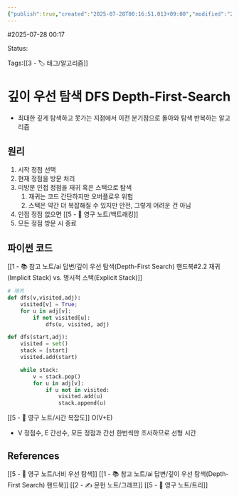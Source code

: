 ```yaml
---
{"publish":true,"created":"2025-07-28T00:16:51.013+09:00","modified":"2025-08-01T00:19:45.529+09:00","cssclasses":""}
---
```


#2025-07-28 00:17

Status: 

Tags:[[3 - 🏷️ 태그/알고리즘]] 

# 깊이 우선 탐색 DFS Depth-First-Search
- 최대한 깊게 탐색하고 못가는 지점에서 이전 분기점으로 돌아와 탐색 반복하는 알고리즘
## 원리
1. 시작 정점 선택
2. 현재 정점을 방문 처리
3. 미방문 인접 정점을 재귀 혹은 스택으로 탐색
	1. 재귀는 코드 간단하지만 오버플로우 위험
	2. 스택은 약간 더 복잡해질 수 있지만 안전, 그렇게 어려운 건 아님
4. 인접 정점 없으면 [[5 - 💎 영구 노트/백트래킹]]
5. 모든 정점 방문 시 종료

## 파이썬 코드
[[1 - 📚 참고 노트/ai 답변/깊이 우선 탐색(Depth-First Search) 핸드북#2.2 재귀(Implicit Stack) vs. 명시적 스택(Explicit Stack)]]

```python
# 재귀
def dfs(v,visited,adj):
	visited[v] = True;
	for u in adj[v]:
		if not visited[u]:
			dfs(u, visited, adj)

```
```python
def dfs(start,adj):
	visited = set()
	stack = [start]
	visited.add(start)

	while stack:
		v = stack.pop()
		for u in adj[v]:
			if u not in visited:
				visited.add(u)
				stack.append(u)
```
[[5 - 💎 영구 노트/시간 복잡도]] O(V+E)
- V 정점수, E 간선수, 모든 정점과 간선 한번씩만 조사하므로 선형 시간

## References
[[5 - 💎 영구 노트/너비 우선 탐색]]
[[1 - 📚 참고 노트/ai 답변/깊이 우선 탐색(Depth-First Search) 핸드북]]
[[2 - ✍️ 문헌 노트/그래프]]
[[5 - 💎 영구 노트/트리]]